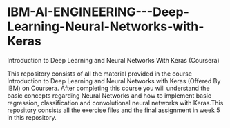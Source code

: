 # IBM-AI-ENGINEERING---Deep-Learning-Neural-Networks-with-Keras

Introduction to Deep Learning and Neural Networks With Keras (Coursera)

This repository consists of all the material provided in the course Introduction to Deep Learning and Neural Networks with Keras (Offered By IBM) on Coursera.
After completing this course you will understand the basic concepts regarding Neural Networks and how to implement basic regression, classification and 
convolutional neural networks with Keras.This repository consists all the exercise files and the final assignment in week 5 in this repository. 
